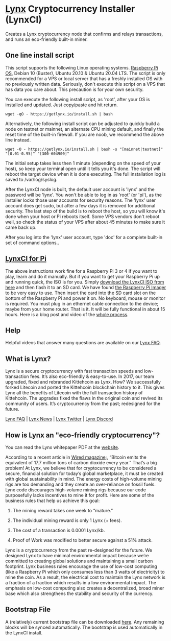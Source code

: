 # [Lynx](https://getlynx.io) Cryptocurrency Installer (LynxCI)

Creates a Lynx cryptocurrency node that confirms and relays transactions, and runs an eco-friendly built-in miner.

## One line install script

This script supports the following Linux operating systems. [Raspberry Pi OS](https://www.raspberrypi.org/software/operating-systems/), Debian 10 (Buster), Ubuntu 20.10 & Ubuntu 20.04 LTS. The script is only recommended for a VPS or local server that has a freshly installed OS with no previously written data. Seriously, don't execute this script on a VPS that has data you care about. This precaution is for your own security.

You can execute the following install script, as 'root', after your OS is installed and updated. Just copy/paste and hit return. 
```
wget -qO - https://getlynx.io/install.sh | bash
```

Alternatively, the following install script can be adjusted to quickly build a node on testnet or mainnet, an alternate CPU mining default, and finally the reset time of the built-in firewall. If you are noob, we recommend the above line instead.
```
wget -O - https://getlynx.io/install.sh | bash -s "[mainnet|testnet]" "[0.01-0.95]" "[300-604900]"
```

The initial setup takes less then 1 minute (depending on the speed of your host), so keep your terminal open until it tells you it's done. The script will reboot the target device when it is done executing. The full installation log is saved to /var/log/syslog.

After the LynxCI node is built, the default user account is 'lynx' and the password will be 'lynx'. You won't be able to log in as 'root' (or 'pi'), as the installer locks those user accounts for security reasons. The 'lynx' user account does get sudo, but after a few days it is removed for additional security. The last step of the build is to reboot the host, so you will know it's done when your host or Pi reboots itself. Some VPS vendors don't reboot well, so check the status of your VPS after about 45 minutes to make sure it came back up. 

After you log into the 'lynx' user account, type 'doc' for a complete built-in set of command options..

## [LynxCI for Pi](https://github.com/getlynx/LynxCI/releases/download/v26-ISO/LynxCI.tar.gz)

The above instructions work fine for a Raspberry Pi 3 or 4 if you want to play, learn and do it manually. But if you want to get your Raspberry Pi up and running quick, the ISO is for you. Simply [download the LynxCI ISO from here](https://getlynx.io/downloads/) and then flash it to an SD card. We have found [the Raspberry Pi Imager](https://www.raspberrypi.org/software/) to be very easy to use. Then insert the card into the SD card slot on the bottom of the Raspberry Pi and power it on. No keyboard, mouse or monitor is required. You must plug in an ethernet cable connection to the device; maybe from your home router. That is it. It will be fully functional in about 15 hours. Here is a blog post and video of the [whole process](https://getlynx.io/can-non-techies-mine-lynx-crypto/).

## Help

Helpful videos that answer many questions are available on our [Lynx FAQ](https://getlynx.io/faq/).

## What is Lynx?

Lynx is a secure cryptocurrency with fast transaction speeds and low-transaction fees. It’s also eco-friendly & easy-to-use. In 2017, our team upgraded, fixed and rebranded Kittehcoin as Lynx. How? We successfully forked Litecoin and ported the Kittehcoin blockchain history to it. This gives Lynx all the benefits of Litecoin with the full transaction history of Kittehcoin. The upgrades fixed the flaws in the original coin and revived its community of users. It’s cryptocurrency from the past; redesigned for the future.

[Lynx FAQ](https://getlynx.io/faq/) | [Lynx News](https://getlynx.io/news/) | [Lynx Twitter](https://twitter.com/GetlynxIo) | [Lynx Discord](https://discord.gg/5cM3NTF)

## How is Lynx an "eco-friendly cryptocurrency"?

You can read the Lynx whitepaper PDF at the [website](https://getlynx.io).

According to a recent article in [Wired magazine](https://www.wired.com/story/bitcoin-global-warming/);, “Bitcoin emits the equivalent of 17.7 million tons of carbon dioxide every year.” That’s a big problem! At Lynx, we believe that for cryptocurrency to be considered a secure, financial solution for today’s global marketplace, it must be created with global sustainability in mind. The energy costs of high-volume mining rigs are too demanding and they create an over-reliance on fossil fuels. Lynx code discourages high-volume mining rigs because our code purposefully lacks incentives to mine it for profit. Here are some of the business rules that help us achieve this goal:

1. The mining reward takes one week to “mature.”

2. The individual mining reward is only 1 Lynx (+ fees).

3. The cost of a transaction is 0.0001 Lynx/kb.

4. Proof of Work was modified to better secure against a 51% attack.

Lynx is a cryptocurrency from the past re-designed for the future. We designed Lynx to have minimal environmental impact because we’re committed to creating global solutions and maintaining a small carbon footprint. Lynx business rules encourage the use of low-cost computing (like a Raspberry Pi which only consumes less than 3 watts of electricity) to mine the coin. As a result, the electrical cost to maintain the Lynx network is a fraction of a fraction which results in a low environmental impact. The emphasis on low-cost computing also creates a decentralized, broad miner base which also strengthens the stability and security of the currency.

## Bootstrap File

A (relatively) current bootstrap file can be downloaded [here](https://github.com/getlynx/LynxBootstrap/releases). Any remaining blocks will be synced automatically. The bootstrap is used automatically in the LynxCI install.
